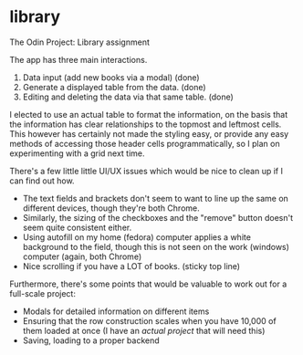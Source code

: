 # library
The Odin Project: Library assignment

The app has three main interactions.
1. Data input (add new books via a modal) (done)
2. Generate a displayed table from the data. (done)
3. Editing and deleting the data via that same table. (done)

I elected to use an actual table to format the information, on the
basis that the information has clear relationships to the topmost
and leftmost cells. This however has certainly not made the styling
easy, or provide any easy methods of accessing those header
cells programmatically, so I plan on experimenting with a grid
next time.

There's a few little little UI/UX issues which would be nice to clean up if I can find out how.
- The text fields and brackets don't seem to want to line up the same on different devices, though they're both Chrome.
- Similarly, the sizing of the checkboxes and the "remove" button doesn't seem quite consistent either.
- Using autofill on my home (fedora) computer applies a white background to the field, though this is not seen on the work (windows) computer (again, both Chrome)
- Nice scrolling if you have a LOT of books. (sticky top line)

Furthermore, there's some points that would be valuable to work out for a full-scale project:
- Modals for detailed information on different items
- Ensuring that the row construction scales when you have 10,000 of them loaded at once (I have an *actual project* that will need this)
- Saving, loading to a proper backend